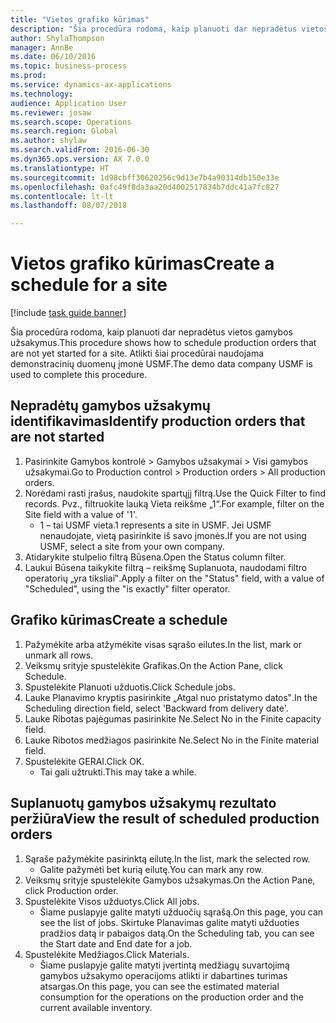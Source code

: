 ```yaml
--- 
title: "Vietos grafiko kūrimas"
description: "Šia procedūra rodoma, kaip planuoti dar nepradėtus vietos gamybos užsakymus."
author: ShylaThompson
manager: AnnBe
ms.date: 06/10/2016
ms.topic: business-process
ms.prod: 
ms.service: dynamics-ax-applications
ms.technology: 
audience: Application User
ms.reviewer: josaw
ms.search.scope: Operations
ms.search.region: Global
ms.author: shylaw
ms.search.validFrom: 2016-06-30
ms.dyn365.ops.version: AX 7.0.0
ms.translationtype: HT
ms.sourcegitcommit: 1d98cbff30620256c9d13e7b4a90314db150e33e
ms.openlocfilehash: 0afc49f8da3aa20d4002517834b7ddc41a7fc827
ms.contentlocale: lt-lt
ms.lasthandoff: 08/07/2018

---
```

# <a name="create-a-schedule-for-a-site"></a><span data-ttu-id="475a2-103">Vietos grafiko kūrimas</span><span class="sxs-lookup"><span data-stu-id="475a2-103">Create a schedule for a site</span></span>

[!include [task guide banner](../../includes/task-guide-banner.md)]

<span data-ttu-id="475a2-104">Šia procedūra rodoma, kaip planuoti dar nepradėtus vietos gamybos užsakymus.</span><span class="sxs-lookup"><span data-stu-id="475a2-104">This procedure shows how to schedule production orders that are not yet started for a site.</span></span>  <span data-ttu-id="475a2-105">Atlikti šiai procedūrai naudojama demonstracinių duomenų įmonė USMF.</span><span class="sxs-lookup"><span data-stu-id="475a2-105">The demo data company USMF is used to complete this procedure.</span></span>


## <a name="identify-production-orders-that-are-not-started"></a><span data-ttu-id="475a2-106">Nepradėtų gamybos užsakymų identifikavimas</span><span class="sxs-lookup"><span data-stu-id="475a2-106">Identify production orders that are not started</span></span>
1. <span data-ttu-id="475a2-107">Pasirinkite Gamybos kontrolė > Gamybos užsakymai > Visi gamybos užsakymai.</span><span class="sxs-lookup"><span data-stu-id="475a2-107">Go to Production control > Production orders > All production orders.</span></span>
2. <span data-ttu-id="475a2-108">Norėdami rasti įrašus, naudokite spartųjį filtrą.</span><span class="sxs-lookup"><span data-stu-id="475a2-108">Use the Quick Filter to find records.</span></span> <span data-ttu-id="475a2-109">Pvz., filtruokite lauką Vieta reikšme „1“.</span><span class="sxs-lookup"><span data-stu-id="475a2-109">For example, filter on the Site field with a value of '1'.</span></span>
    * <span data-ttu-id="475a2-110">1 – tai USMF vieta.</span><span class="sxs-lookup"><span data-stu-id="475a2-110">1 represents a site in USMF.</span></span> <span data-ttu-id="475a2-111">Jei USMF nenaudojate, vietą pasirinkite iš savo įmonės.</span><span class="sxs-lookup"><span data-stu-id="475a2-111">If you are not using USMF, select a site from your own company.</span></span>  
3. <span data-ttu-id="475a2-112">Atidarykite stulpelio filtrą Būsena.</span><span class="sxs-lookup"><span data-stu-id="475a2-112">Open the Status column filter.</span></span>
4. <span data-ttu-id="475a2-113">Laukui Būsena taikykite filtrą – reikšmę Suplanuota, naudodami filtro operatorių „yra tiksliai‟.</span><span class="sxs-lookup"><span data-stu-id="475a2-113">Apply a filter on the "Status" field, with a value of "Scheduled", using the "is exactly" filter operator.</span></span>

## <a name="create-a-schedule"></a><span data-ttu-id="475a2-114">Grafiko kūrimas</span><span class="sxs-lookup"><span data-stu-id="475a2-114">Create a schedule</span></span>
1. <span data-ttu-id="475a2-115">Pažymėkite arba atžymėkite visas sąrašo eilutes.</span><span class="sxs-lookup"><span data-stu-id="475a2-115">In the list, mark or unmark all rows.</span></span>
2. <span data-ttu-id="475a2-116">Veiksmų srityje spustelėkite Grafikas.</span><span class="sxs-lookup"><span data-stu-id="475a2-116">On the Action Pane, click Schedule.</span></span>
3. <span data-ttu-id="475a2-117">Spustelėkite Planuoti užduotis.</span><span class="sxs-lookup"><span data-stu-id="475a2-117">Click Schedule jobs.</span></span>
4. <span data-ttu-id="475a2-118">Lauke Planavimo kryptis pasirinkite „Atgal nuo pristatymo datos‟.</span><span class="sxs-lookup"><span data-stu-id="475a2-118">In the Scheduling direction field, select 'Backward from delivery date'.</span></span>
5. <span data-ttu-id="475a2-119">Lauke Ribotas pajėgumas pasirinkite Ne.</span><span class="sxs-lookup"><span data-stu-id="475a2-119">Select No in the Finite capacity field.</span></span>
6. <span data-ttu-id="475a2-120">Lauke Ribotos medžiagos pasirinkite Ne.</span><span class="sxs-lookup"><span data-stu-id="475a2-120">Select No in the Finite material field.</span></span>
7. <span data-ttu-id="475a2-121">Spustelėkite GERAI.</span><span class="sxs-lookup"><span data-stu-id="475a2-121">Click OK.</span></span>
    * <span data-ttu-id="475a2-122">Tai gali užtrukti.</span><span class="sxs-lookup"><span data-stu-id="475a2-122">This may take a while.</span></span>  

## <a name="view-the-result-of-scheduled-production-orders"></a><span data-ttu-id="475a2-123">Suplanuotų gamybos užsakymų rezultato peržiūra</span><span class="sxs-lookup"><span data-stu-id="475a2-123">View the result of scheduled production orders</span></span>
1. <span data-ttu-id="475a2-124">Sąraše pažymėkite pasirinktą eilutę.</span><span class="sxs-lookup"><span data-stu-id="475a2-124">In the list, mark the selected row.</span></span>
    * <span data-ttu-id="475a2-125">Galite pažymėti bet kurią eilutę.</span><span class="sxs-lookup"><span data-stu-id="475a2-125">You can mark any row.</span></span>  
2. <span data-ttu-id="475a2-126">Veiksmų srityje spustelėkite Gamybos užsakymas.</span><span class="sxs-lookup"><span data-stu-id="475a2-126">On the Action Pane, click Production order.</span></span>
3. <span data-ttu-id="475a2-127">Spustelėkite Visos užduotys.</span><span class="sxs-lookup"><span data-stu-id="475a2-127">Click All jobs.</span></span>
    * <span data-ttu-id="475a2-128">Šiame puslapyje galite matyti užduočių sąrašą.</span><span class="sxs-lookup"><span data-stu-id="475a2-128">On this page, you can see the list of jobs.</span></span> <span data-ttu-id="475a2-129">Skirtuke Planavimas galite matyti užduoties pradžios datą ir pabaigos datą.</span><span class="sxs-lookup"><span data-stu-id="475a2-129">On the Scheduling tab, you can see the Start date and End date for a job.</span></span>  
4. <span data-ttu-id="475a2-130">Spustelėkite Medžiagos.</span><span class="sxs-lookup"><span data-stu-id="475a2-130">Click Materials.</span></span>
    * <span data-ttu-id="475a2-131">Šiame puslapyje galite matyti įvertintą medžiagų suvartojimą gamybos užsakymo operacijoms atlikti ir dabartines turimas atsargas.</span><span class="sxs-lookup"><span data-stu-id="475a2-131">On this page, you can see the estimated material consumption for the operations on the production order and the current available inventory.</span></span>  


